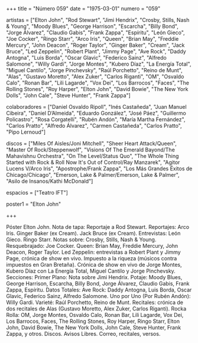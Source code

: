 +++
title = "Número 059"
date = "1975-03-01"
numero = "059"

artistas = ["Elton John", "Rod Stewart", "Jimi Hendrix", "Crosby, Stills, Nash & Young", "Moody Blues", "George Harrison", "Escarcha", "Billy Bond", "Jorge Álvarez", "Claudio Gabis", "Frank Zappa", "Espíritu", "León Gieco", "Joe Cocker", "Ringo Starr", "Arco Iris", "Queen", "Brian May", "Freddie Mercury", "John Deacon", "Roger Taylor", "Ginger Baker", "Cream", "Jack Bruce", "Led Zeppelin", "Robert Plant", "Jimmy Page", "Ave Rock", "Daddy Antogna", "Luis Borda", "Oscar Glavic", "Federico Sainz", "Alfredo Salomone", "Willy Gardi", "Jorge Montes", "Kubero Díaz", "La Energía Total", "Miguel Cantilo", "Jorge Pinchevsky", "Raúl Porchetto", "Reino de Munt", "Alas", "Gustavo Moretto", "Alex Zuker", "Carlos Riganti", "OM", "Osvaldo Calo", "Ronan Bar", "Lili Lagarde", "Vox Dei", "Los Barrocos", "Faces", "The Rolling Stones", "Roy Harper", "Elton John", "David Bowie", "The New York Dolls", "John Cale", "Steve Hunter", "Frank Zappa"] 

colaboradores = ["Daniel Osvaldo Ripoll", "Inés Castañeda", "Juan Manuel Cibeira", "Daniel D’Almeida", "Eduardo González", "José Páez", "Guillermo Policastro", "Rosa Corgatelli", "Rubén Andón", "María Martha Fernández", "Carlos Pratto", "Alfredo Álvarez", "Carmen Castañeda", "Carlos Pratto", "Pipo Lernoud"]

discos = ["Miles Of Aisles/Joni Mitchell", "Sheer Heart Attack/Queen", "Master Of Rock/Steppenwolf", "Visions Of The Emerald Bayond/The Mahavishnu Orchestra", "On The Level/Status Quo", "The Whole Thing Started with Rock & Roll Now It's Out of Control/Ray Manzarek", "Agitor Lucens V/Arco Iris", "Apostrophe/Frank Zappa", "Los Más Grandes Éxitos de Chicago/Chicago", "Emerson, Lake & Palmer/Emerson, Lake & Palmer", "Asilo de Insanos/Kathi McDonald"]

espacios = ["Teatro IFT"]

poster1 = "Elton John" 

+++

Póster Elton John. 
Nota de tapa: Reportaje a Rod Stewart. 
Reportajes:
Arco Iris. Ginger Baker (ex Cream). Jack Bruce (ex Cream). 
Entrevistas:
León Gieco. Ringo Starr.
Notas sobre:
Crosby, Stills, Nash & Young. 
Resquebrajado: Joe Cocker.
Queen: Brian May, Freddie Mercury, John Deacon, Roger Taylor.
Led Zeppelin: entrevistas a Robert Plant y Jimmy Page, crónica de show en vivo.
Impuesto a la riqueza (músicos contra impuestos en Gran Bretaña). 
Crónica de show en vivo de Jorge Montes, Kubero Díaz con La Energía Total, Miguel Cantilo y Jorge Pinchevsky. 
Secciones:
Primer Plano: Nota sobre Jimi Hendrix. 
Potaje: Moody Blues, George Harrison, Escarcha, Billy Bond, Jorge Álvarez, Claudio Gabis, Frank Zappa, Espíritu. 
Datos Totales: Ave Rock: Daddy Antogna, Luis Borda, Oscar Glavic, Federico Sainz, Alfredo Salomone. 
Uno por Uno (Por Rubén Andón): Willy Gardi. 
Varieté: Raúl Porchetto, Reino de Munt. 
Recitales: crónica de dos recitales de Alas (Gustavo Moretto, Alex Zuker, Carlos Riganti). Rocka Rolla: OM, Jorge Montes, Osvaldo Calo, Ronan Bar, Lili Lagarde, Vox Dei, Los Barrocos, Faces, The Rolling Stones, Roy Harper, Ringo Starr, Elton John, David Bowie, The New York Dolls, John Cale, Steve Hunter, Frank Zappa, y otros. 
Discos. Avisos Libres. Correo, recitales, versos.
